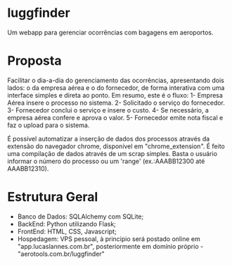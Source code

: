 # luggfinder
Um webapp para gerenciar ocorrências com bagagens em aeroportos.

# Proposta
Facilitar o dia-a-dia do gerenciamento das ocorrências, apresentando dois lados: o da empresa aérea e o do fornecedor, de forma interativa com uma interface simples e direta ao ponto.
Em resumo, este é o fluxo:
 1- Empresa Aérea insere o processo no sistema.
 2- Solicitado o serviço do fornecedor.
 3- Fornecedor conclui o serviço e insere o custo.
 4- Se necessário, a empresa aérea confere e aprova o valor.
 5- Fornecedor emite nota fiscal e faz o upload para o sistema.

 É possível automatizar a inserção de dados dos processos através da extensão do navegador chrome, disponível em "chrome_extension". É feito uma compilação de dados através de um scrap
 simples. Basta o usuário informar o número do processo ou um 'range' (ex.:AAABB12300 até AAABB12310).

 # Estrutura Geral
  - Banco de Dados: SQLAlchemy com SQLite;
  - BackEnd: Python utilizando Flask;
  - FrontEnd: HTML, CSS, Javascript;
  - Hospedagem: VPS pessoal, à principio será postado online em "app.lucaslannes.com.br", posteriormente em domínio próprio - "aerotools.com.br/luggfinder"
